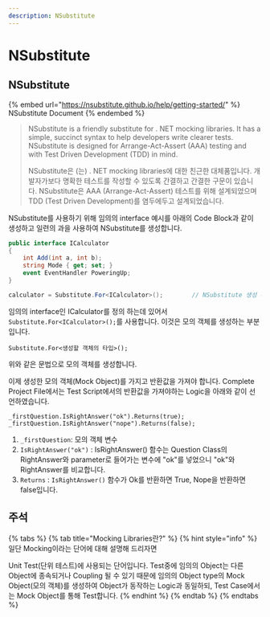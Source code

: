 ```yaml
---
description: NSubstitute
---
```


# NSubstitute

## NSubstitute

{% embed url="https://nsubstitute.github.io/help/getting-started/" %}
NSubstitute Document
{% endembed %}

> NSubstitute is a friendly substitute for . NET mocking libraries. It has a simple, succinct syntax to help developers write clearer tests. NSubstitute is designed for Arrange-Act-Assert (AAA) testing and with Test Driven Development (TDD) in mind.
>
> NSubstitute은 (는) . NET mocking libraries에 대한 친근한 대체품입니다. 개발자가보다 명확한 테스트를 작성할 수 있도록 간결하고 간결한 구문이 있습니다. NSubstitute은 AAA (Arrange-Act-Assert) 테스트를 위해 설계되었으며 TDD (Test Driven Development)를 염두에두고 설계되었습니다.

NSubstitute를 사용하기 위해 임의의 interface 예시를 아래의 Code Block과 같이 생성하고 일련의 과을 사용하여 NSubstitute를 생성합니다.

```csharp
public interface ICalculator
{
    int Add(int a, int b);
    string Mode { get; set; }
    event EventHandler PoweringUp;
}

calculator = Substitute.For<ICalculator>();        // NSubstitute 생성 부분
```

임의의 interface인 ICalculator를 정의 하는데 있어서 `Substitute.For<ICalculator>();`를 사용합니다. 이것은 모의 객체를 생성하는 부분입니다.

`Substitute.For<생성할 객체의 타입>(); `

위와 같은 문법으로 모의 객체를 생성합니다.

이제 생성한 모의 객체(Mock Object)를 가지고 반환값을 가져야 합니다. Complete Project File에서는 Test Script에서의 반환값을 가져야하는 Logic을 아래와 같이 선언하였습니다.

```
_firstQuestion.IsRightAnswer("ok").Returns(true);
_firstQuestion.IsRightAnswer("nope").Returns(false);
```

1. `_firstQuestion`: 모의 객체 변수
2. `IsRightAnswer("ok")` : IsRightAnswer() 함수는 Question Class의 RightAnswer와 parameter로 들어가는 변수에 "ok"를 넣었으니 "ok"와 RightAnswer를 비교합니다.
3. `Returns` : `IsRightAnswer()` 함수가 Ok를 반환하면 True, Nope을 반환하면 false입니다.

## 주석

{% tabs %}
{% tab title="Mocking Libraries란?" %}
{% hint style="info" %}
일단 Mocking이라는 단어에 대해 설명해 드리자면

Unit Test(단위 테스트)에 사용되는 단어입니다. Test중에 임의의 Object는 다른 Object에 종속되거나 Coupling 될 수 있기 때문에 임의의 Object type의 Mock Object(모의 객체)를 생성하여 Object가 동작하는 Logic과 동일하되, Test Case에서는 Mock Object를 통해 Test합니다.
{% endhint %}
{% endtab %}
{% endtabs %}
